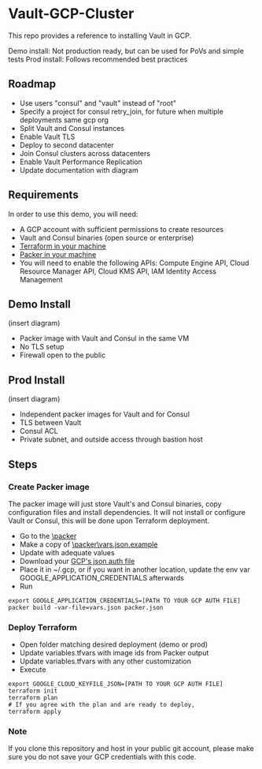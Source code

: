 # Vault-GCP-Cluster

This repo provides a reference to installing Vault in GCP.

Demo install: Not production ready, but can be used for PoVs and simple tests
Prod install: Follows recommended best practices

## Roadmap
- Use users "consul" and "vault" instead of "root"
- Specify a project for consul retry_join, for future when multiple deployments same gcp org
- Split Vault and Consul instances
- Enable Vault TLS
- Deploy to second datacenter
- Join Consul clusters across datacenters
- Enable Vault Performance Replication
- Update documentation with diagram

## Requirements
In order to use this demo, you will need:
- A GCP account with sufficient permissions to create resources
- Vault and Consul binaries (open source or enterprise)
- [Terraform in your machine](https://learn.hashicorp.com/terraform/getting-started/install.html)
- [Packer in your machine](https://www.packer.io/intro/getting-started/install.html)
- You will need to enable the following APIs: Compute Engine API, Cloud Resource Manager API, Cloud KMS API, IAM Identity Access Management

## Demo Install

(insert diagram)
- Packer image with Vault and Consul in the same VM
- No TLS setup
- Firewall open to the public

## Prod Install

(insert diagram)
- Independent packer images for Vault and for Consul
- TLS between Vault
- Consul ACL
- Private subnet, and outside access through bastion host

## Steps
### Create Packer image
The packer image will just store Vault's and Consul binaries, copy configuration files and install dependencies. It will not install or configure Vault or Consul, this will be done upon Terraform deployment.
- Go to the [\packer](\packer) 
- Make a copy of [\packer\vars.json.example](\packer\vars.json.example)
- Update with adequate values
- Download your [GCP's json auth file](https://cloud.google.com/video-intelligence/docs/common/auth)
- Place it in ~/.gcp, or if you want in another location, update the env var GOOGLE_APPLICATION_CREDENTIALS afterwards
- Run
```
export GOOGLE_APPLICATION_CREDENTIALS=[PATH TO YOUR GCP AUTH FILE]
packer build -var-file=vars.json packer.json
```

### Deploy Terraform
- Open folder matching desired deployment (demo or prod)
- Update variables.tfvars with image ids from Packer output
- Update variables.tfvars with any other customization
- Execute
```
export GOOGLE_CLOUD_KEYFILE_JSON=[PATH TO YOUR GCP AUTH FILE]
terraform init
terraform plan
# If you agree with the plan and are ready to deploy,
terraform apply
```

### Note
If you clone this repository and host in your public git account, please make sure you do not save your GCP credentials with this code.
